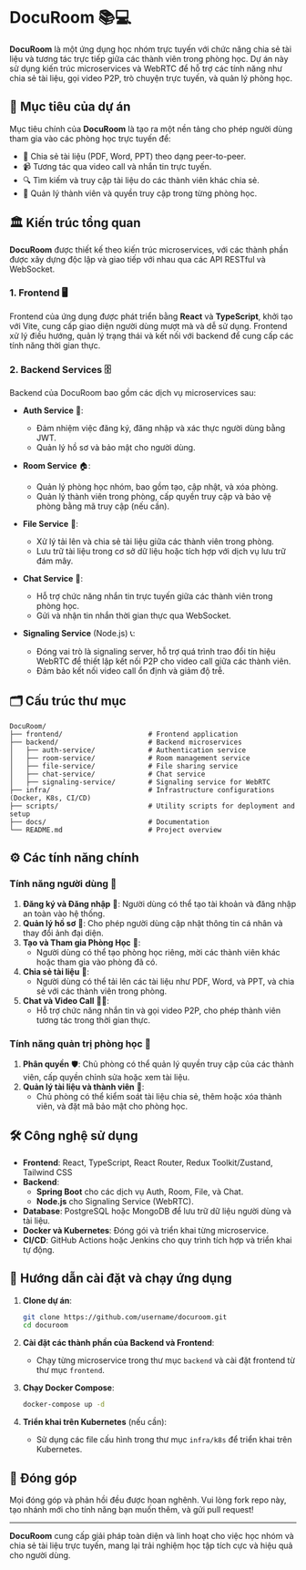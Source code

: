 
# DocuRoom 📚💻

**DocuRoom** là một ứng dụng học nhóm trực tuyến với chức năng chia sẻ tài liệu và tương tác trực tiếp giữa các thành viên trong phòng học. Dự án này sử dụng kiến trúc microservices và WebRTC để hỗ trợ các tính năng như chia sẻ tài liệu, gọi video P2P, trò chuyện trực tuyến, và quản lý phòng học.

## 🌟 Mục tiêu của dự án

Mục tiêu chính của **DocuRoom** là tạo ra một nền tảng cho phép người dùng tham gia vào các phòng học trực tuyến để:

- 📄 Chia sẻ tài liệu (PDF, Word, PPT) theo dạng peer-to-peer.
- 📹 Tương tác qua video call và nhắn tin trực tuyến.
- 🔍 Tìm kiếm và truy cập tài liệu do các thành viên khác chia sẻ.
- 🔐 Quản lý thành viên và quyền truy cập trong từng phòng học.

## 🏛️ Kiến trúc tổng quan

**DocuRoom** được thiết kế theo kiến trúc microservices, với các thành phần được xây dựng độc lập và giao tiếp với nhau qua các API RESTful và WebSocket.

### 1. Frontend 🖥️

Frontend của ứng dụng được phát triển bằng **React** và **TypeScript**, khởi tạo với Vite, cung cấp giao diện người dùng mượt mà và dễ sử dụng. Frontend xử lý điều hướng, quản lý trạng thái và kết nối với backend để cung cấp các tính năng thời gian thực.

### 2. Backend Services 🗄️

Backend của DocuRoom bao gồm các dịch vụ microservices sau:

- **Auth Service** 🔐:

  - Đảm nhiệm việc đăng ký, đăng nhập và xác thực người dùng bằng JWT.
  - Quản lý hồ sơ và bảo mật cho người dùng.
- **Room Service** 🏠:

  - Quản lý phòng học nhóm, bao gồm tạo, cập nhật, và xóa phòng.
  - Quản lý thành viên trong phòng, cấp quyền truy cập và bảo vệ phòng bằng mã truy cập (nếu cần).
- **File Service** 📂:

  - Xử lý tải lên và chia sẻ tài liệu giữa các thành viên trong phòng.
  - Lưu trữ tài liệu trong cơ sở dữ liệu hoặc tích hợp với dịch vụ lưu trữ đám mây.
- **Chat Service** 💬:

  - Hỗ trợ chức năng nhắn tin trực tuyến giữa các thành viên trong phòng học.
  - Gửi và nhận tin nhắn thời gian thực qua WebSocket.
- **Signaling Service** (Node.js) 📞:

  - Đóng vai trò là signaling server, hỗ trợ quá trình trao đổi tín hiệu WebRTC để thiết lập kết nối P2P cho video call giữa các thành viên.
  - Đảm bảo kết nối video call ổn định và giảm độ trễ.

## 🗂️ Cấu trúc thư mục

```plaintext
DocuRoom/
├── frontend/                     # Frontend application
├── backend/                      # Backend microservices
│   ├── auth-service/             # Authentication service
│   ├── room-service/             # Room management service
│   ├── file-service/             # File sharing service
│   ├── chat-service/             # Chat service
│   ├── signaling-service/        # Signaling service for WebRTC
├── infra/                        # Infrastructure configurations (Docker, K8s, CI/CD)
├── scripts/                      # Utility scripts for deployment and setup
├── docs/                         # Documentation
└── README.md                     # Project overview
```


## ⚙️ Các tính năng chính

### Tính năng người dùng 👤

1. **Đăng ký và Đăng nhập** 🔑: Người dùng có thể tạo tài khoản và đăng nhập an toàn vào hệ thống.
2. **Quản lý hồ sơ** 📝: Cho phép người dùng cập nhật thông tin cá nhân và thay đổi ảnh đại diện.
3. **Tạo và Tham gia Phòng Học** 🏫:
   - Người dùng có thể tạo phòng học riêng, mời các thành viên khác hoặc tham gia vào phòng đã có.
4. **Chia sẻ tài liệu** 📎:
   - Người dùng có thể tải lên các tài liệu như PDF, Word, và PPT, và chia sẻ với các thành viên trong phòng.
5. **Chat và Video Call** 💬📞:
   - Hỗ trợ chức năng nhắn tin và gọi video P2P, cho phép thành viên tương tác trong thời gian thực.

### Tính năng quản trị phòng học 🔧

1. **Phân quyền** 🛡️: Chủ phòng có thể quản lý quyền truy cập của các thành viên, cấp quyền chỉnh sửa hoặc xem tài liệu.
2. **Quản lý tài liệu và thành viên** 👥:
   - Chủ phòng có thể kiểm soát tài liệu chia sẻ, thêm hoặc xóa thành viên, và đặt mã bảo mật cho phòng học.

## 🛠️ Công nghệ sử dụng

- **Frontend**: React, TypeScript, React Router, Redux Toolkit/Zustand, Tailwind CSS
- **Backend**:
  - **Spring Boot** cho các dịch vụ Auth, Room, File, và Chat.
  - **Node.js** cho Signaling Service (WebRTC).
- **Database**: PostgreSQL hoặc MongoDB để lưu trữ dữ liệu người dùng và tài liệu.
- **Docker và Kubernetes**: Đóng gói và triển khai từng microservice.
- **CI/CD**: GitHub Actions hoặc Jenkins cho quy trình tích hợp và triển khai tự động.

## 🚀 Hướng dẫn cài đặt và chạy ứng dụng

1. **Clone dự án**:

   ```bash
   git clone https://github.com/username/docuroom.git
   cd docuroom
   ```
2. **Cài đặt các thành phần của Backend và Frontend**:

   - Chạy từng microservice trong thư mục `backend` và cài đặt frontend từ thư mục `frontend`.
3. **Chạy Docker Compose**:

   ```bash
   docker-compose up -d
   ```
4. **Triển khai trên Kubernetes** (nếu cần):

   - Sử dụng các file cấu hình trong thư mục `infra/k8s` để triển khai trên Kubernetes.

## 🤝 Đóng góp

Mọi đóng góp và phản hồi đều được hoan nghênh. Vui lòng fork repo này, tạo nhánh mới cho tính năng bạn muốn thêm, và gửi pull request!

---

**DocuRoom** cung cấp giải pháp toàn diện và linh hoạt cho việc học nhóm và chia sẻ tài liệu trực tuyến, mang lại trải nghiệm học tập tích cực và hiệu quả cho người dùng.
